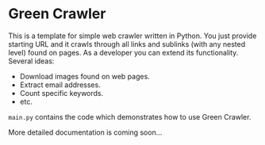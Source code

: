 # Green Crawler
This is a template for simple web crawler written in Python.
You just provide starting URL and it crawls through all links and sublinks (with any nested level) found on pages.
As a developer you can extend its functionality. Several ideas:
- Download images found on web pages.
- Extract email addresses.
- Count specific keywords.
- etc.

`main.py` contains the code which demonstrates how to use Green Crawler.

More detailed documentation is coming soon...